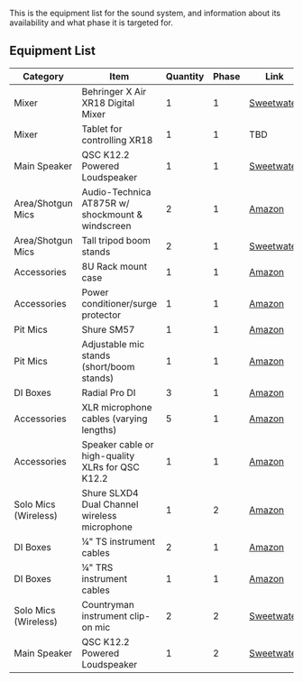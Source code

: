 This is the equipment list for the sound system, and information about its availability and what phase it is targeted for.

## Equipment List

| Category | Item | Quantity | Phase | Link | Cost |
|----------|------|----------|-------|------|------|
| Mixer | Behringer X Air XR18 Digital Mixer | 1 | 1 | [Sweetwater](https://www.sweetwater.com/store/detail/XR18--behringer-x-air-xr18) | $599 |
| Mixer | Tablet for controlling XR18 | 1 | 1 | TBD | TBD |
| Main Speaker | QSC K12.2 Powered Loudspeaker | 1 | 1 | [Sweetwater](https://www.sweetwater.com/store/detail/K12.2--qsc-k12.2-2000w-12-inch-powered-speaker) | $999 |
| Area/Shotgun Mics | Audio-Technica AT875R w/ shockmount & windscreen | 2 | 1 | [Amazon](https://www.amazon.com/Audio-Technica-AT875R-Shotgun-Microphone-Requires/dp/B000BQ79W0) | $179 |
| Area/Shotgun Mics | Tall tripod boom stands | 2 | 1 | [Sweetwater](https://www.sweetwater.com/store/detail/KM20800--k-and-m-20800-overhead-microphone-stand-black) | $199.99 |
| Accessories | 8U Rack mount case | 1 | 1 | [Amazon](https://a.co/d/iXVuDeg) | $279 |
| Accessories | Power conditioner/surge protector | 1 | 1 | [Amazon](https://a.co/d/bRcEB3K) | $169 |
| Pit Mics | Shure SM57 | 1 | 1 | [Amazon](https://www.amazon.com/Shure-SM57-LC-Cardioid-Dynamic-Microphone/dp/B0000AQRST) | $109 |
| Pit Mics | Adjustable mic stands (short/boom stands) | 1 | 1 | [Amazon](https://www.amazon.com/InnoGear-Microphone-Adjustable-Suspension-Broadcasting/dp/B01L3LL95O) | $25 |
| DI Boxes | Radial Pro DI | 3 | 1 | [Amazon](https://a.co/d/acIazEP) | $129 |
| Accessories | XLR microphone cables (varying lengths) | 5 | 1 | [Amazon](https://www.amazon.com/AmazonBasics-Male-Female-Microphone-Cable/dp/B01JNLTTKS) | $10 |
| Accessories | Speaker cable or high-quality XLRs for QSC K12.2 | 1 | 1 | [Amazon](https://www.amazon.com/Mogami-Gold-Studio-Cable-25-Foot/dp/B000V9OB4E) | $45 |
| Solo Mics (Wireless) | Shure SLXD4 Dual Channel wireless microphone | 1 | 2 | [Amazon](https://a.co/d/hZ3IiMe) | $849 |
| DI Boxes | ¼" TS instrument cables | 2 | 1 | [Amazon](https://www.amazon.com/AmazonBasics-Instrument-Cable-Straight-10-Foot/dp/B01JNLUA5G) | $7 |
| DI Boxes | ¼" TRS instrument cables | 1 | 1 | [Amazon](https://www.amazon.com/Hosa-CPP-110-Stereo-Interconnect-Cable/dp/B000068O3B) | $6 |
| Solo Mics (Wireless) | Countryman instrument clip-on mic | 2 | 2 | [Sweetwater](https://www.sweetwater.com/store/detail/B3OM5FF05L--countryman-b3-omnidirectional-lavalier-with-standard-gain-for-line-6-black) | $289 |
| Main Speaker | QSC K12.2 Powered Loudspeaker | 1 | 2 | [Sweetwater](https://www.sweetwater.com/store/detail/K12.2--qsc-k12.2-2000w-12-inch-powered-speaker) | $999 |


